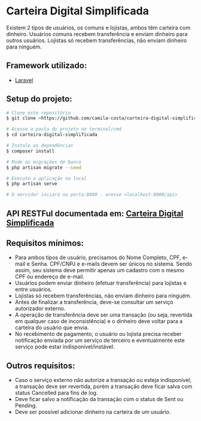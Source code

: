 # Carteira Digital Simplificada

Existem 2 tipos de usuários, os comuns e lojistas, ambos têm carteira com dinheiro. Usuários comuns recebem transferência e enviam dinheiro para outros usuários. Lojistas só recebem transferências, não enviam dinheiro para ninguém.

## Framework utilizado:
- [Laravel](https://laravel.com/docs/8.x/releases)

## Setup do projeto: ##

```bash
# Clone este repositório
$ git clone <https://github.com/camila-costa/carteira-digital-simplificada.git>

# Acesse a pasta do projeto no terminal/cmd
$ cd carteira-digital-simplificada

# Instale as dependências
$ composer install

# Rode as migrações do banco
$ php artisan migrate --seed

# Execute a aplicação no local
$ php artisan serve

# O servidor inciará na porta:8000 - acesse <localhost:8000/api>
```

## API RESTFul documentada em: [Carteira Digital Simplificada](https://documenter.getpostman.com/view/12417512/TVmHCyr4#intro)

## Requisitos mínimos:

* Para ambos tipos de usuário, precisamos do Nome Completo, CPF, e-mail e Senha. CPF/CNPJ e e-mails devem ser únicos no sistema. Sendo assim, seu sistema deve permitir apenas um cadastro com o mesmo CPF ou endereço de e-mail.
* Usuários podem enviar dinheiro (efetuar transferência) para lojistas e entre usuários.
* Lojistas só recebem transferências, não enviam dinheiro para ninguém.
* Antes de finalizar a transferência, deve-se consultar um serviço autorizador externo.
* A operação de transferência deve ser uma transação (ou seja, revertida em qualquer caso de inconsistência) e o dinheiro deve voltar para a carteira do usuário que envia.
* No recebimento de pagamento, o usuário ou lojista precisa receber notificação enviada por um serviço de terceiro e eventualmente este serviço pode estar indisponível/instável.

## Outros requisitos:

* Caso o serviço externo não autorize a transação ou esteja indisponível, a transação deve ser revertida, porém a transação deve ficar salva com status Cancelled para fins de log.
* Deve ficar salvo a notificação da transação com o status de Sent ou Pending.
* Deve ser possível adicionar dinheiro na carteira de um usuário.
